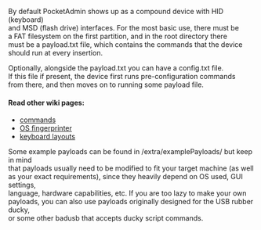 By default PocketAdmin shows up as a compound device with HID (keyboard)  
and MSD (flash drive) interfaces. For the most basic use, there must be  
a FAT filesystem on the first partition, and in the root directory there  
must be a payload.txt file, which contains the commands that the device  
should run at every insertion.  
  
Optionally, alongside the payload.txt you can have a config.txt file.  
If this file if present, the device first runs pre-configuration commands  
from there, and then moves on to running some payload file.  
  
#### Read other wiki pages:  
* [commands](https://github.com/krakrukra/PocketAdmin/wiki/commands)  
* [OS fingerprinter](https://github.com/krakrukra/PocketAdmin/wiki/fingerprinter)  
* [keyboard layouts](https://github.com/krakrukra/PocketAdmin/wiki/layouts)  
  
Some example payloads can be found in /extra/examplePayloads/ but keep in mind  
that payloads usually need to be modified to fit your target machine (as well  
as your exact requirements), since they heavily depend on OS used, GUI settings,  
language, hardware capabilities, etc. If you are too lazy to make your own  
payloads, you can also use payloads originally designed for the USB rubber ducky,  
or some other badusb that accepts ducky script commands.  
